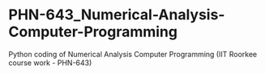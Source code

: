 # PHN-643_Numerical-Analysis-Computer-Programming


Python coding of Numerical Analysis Computer Programming (IIT Roorkee course work - PHN-643)
